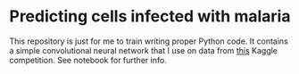 # Predicting cells infected with malaria

This repository is just for me to train writing proper Python code. It contains a simple convolutional neural network that I use on data from [this](https://www.kaggle.com/iarunava/cell-images-for-detecting-malaria) Kaggle competition. See notebook for further info.